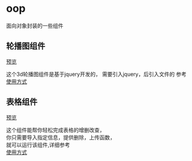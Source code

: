 # oop
面向对象封装的一些组件

## 轮播图组件
<a href="http://zhoushaw.github.io/oop/%E5%B9%BB%E7%81%AF%E7%89%87%E6%8F%92%E4%BB%B6%E5%BC%80%E5%8F%91/show.html">预览</a>

这个3d轮播图组件是基于jquery开发的，
需要引入jquery，后引入文件的
参考<br>
<a href="http://zhoushaw.github.io/oop/issues/2">使用方式</a>


## 表格组件

<a href="http://zhoushaw.github.io/oop/%E8%A1%A8%E6%A0%BC%E6%8F%92%E4%BB%B6/customer/musicList.html">预览</a><br>

这个组件能帮你轻松完成表格的增删改查，<br>
你只需要导入指定信息，提供删除，上传函数，<br>
就可以运行该组件,详细参考<br/>
<a href="http://zhoushaw.github.io/oop/issues/1">使用方式</a>


  
